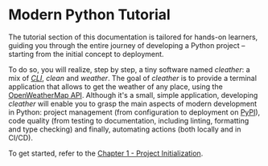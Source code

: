 # Modern Python Tutorial

The tutorial section of this documentation is tailored for hands-on learners, guiding you through the entire journey of developing a Python project – starting from the initial concept to deployment.

To do so, you will realize, step by step, a tiny software named *cleather*: a mix of [*CLI*](https://en.wikipedia.org/wiki/Command-line_interface), *clean* and *weather*.
The goal of *cleather* is to provide a terminal application that allows to get the weather of any place, using the [OpenWeatherMap API](https://openweathermap.org/api).
Although it's a small, simple application, developing *cleather* will enable you to grasp the main aspects of modern development in Python: project management (from configuration to deployment on [PyPI](https://pypi.org/)), code quality (from testing to documentation, including linting, formatting and type checking) and finally, automating actions (both locally and in CI/CD).

To get started, refer to the [Chapter 1 - Project Initialization](project-initialization/README.md).
